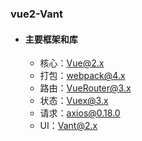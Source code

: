 
### vue2-Vant

- #### 主要框架和库
  - 核心：[Vue@2.x](https://cn.vuejs.org/v2/guide/)
  - 打包：[webpack@4.x](https://webpack.js.org/concepts/)
  - 路由：[VueRouter@3.x](https://router.vuejs.org/zh/)
  - 状态：[Vuex@3.x](https://vuex.vuejs.org/zh/)
  - 请求：[axios@0.18.0](https://github.com/axios/axios)
  - UI：[Vant@2.x](https://youzan.github.io/vant/v2/)   
```
